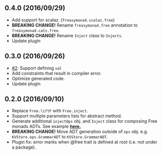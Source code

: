 0.4.0 (2016/09/29)
------------------
* Add support for scalaz. (`freasymonad.scalaz.free`)
* **BREAKING CHANGE!** Rename `freasymonad.free` annotation to `freasymonad.cats.free`.
* **BREAKING CHANGE!** Rename `Inject` class to `Injects`.
* Update plugin 

0.3.0 (2016/09/26)
------------------
* [#2](https://github.com/Thangiee/Freasy-Monad/issues/2): Support defining `val`
* Add constraints that result in compiler error. 
* Optimize generated code.
* Update plugin 

0.2.0 (2016/09/10)
------------------
* Replace `Free.liftF` with `Free.inject`.
* Support multiple parameters lists for abstract method.  
* Generate additional `injectOps` obj. and `Inject` class for composing Free monads ADTs. See example [**here.**](https://github.com/Thangiee/Freasy-Monad/blob/master/core/src/test/scala/examples/ComposeFreeMonads.scala) 
* **BREAKING CHANGE!** Move ADT generation outside of `ops` obj. e.g. `KVStore.ops.GrammarADT` to `KVStore.GrammarADT`.
* Plugin fix: error marks when @free trait is defined at root (i.e. not under a package).